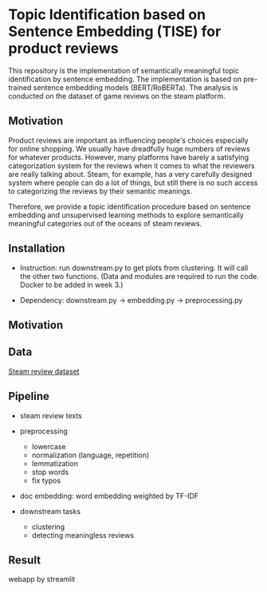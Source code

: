 # Topic Identification based on Sentence Embedding (TISE) for product reviews

This repository is the implementation of semantically meaningful topic identification by sentence embedding. The implementation is based on pre-trained sentence embedding models (BERT/RoBERTa). The analysis is conducted on the dataset of game reviews on the steam platform.

## Motivation

Product reviews are important as influencing people's choices especially for online shopping. We usually have dreadfully huge numbers of reviews for whatever products. However, many platforms have barely a satisfying categorization system for the reviews when it comes to what the reviewers are really talking about. Steam, for example, has a very carefully designed system where people can do a lot of things, but still there is no such access to categorizing the reviews by their semantic meanings.

Therefore, we provide a topic identification procedure based on sentence embedding and unsupervised learning methods to explore semantically meaningful categories out of the oceans of steam reviews.



## Installation

+ Instruction: run downstream.py to get plots from clustering. It will call the other two functions. (Data and modules are required to run the code. Docker to be added in week 3.)

+ Dependency: downstream.py -> embedding.py -> preprocessing.py

## Motivation

## Data

[Steam review dataset](https://www.kaggle.com/luthfim/steam-reviews-dataset)

## Pipeline

+ steam review texts

+ preprocessing
  + lowercase
  + normalization (language, repetition)
  + lemmatization
  + stop words
  + fix typos

+ doc embedding: word embedding weighted by TF-IDF

+ downstream tasks

  + clustering
  + detecting meaningless reviews

## Result

webapp by streamlit
